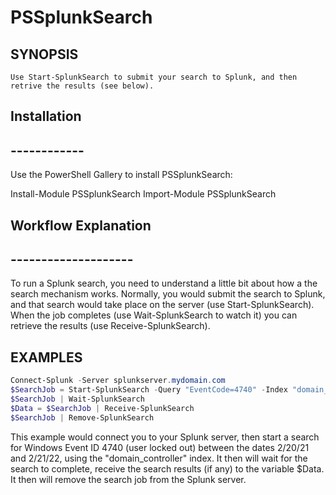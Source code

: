 # PSSplunkSearch

## SYNOPSIS
	Use Start-SplunkSearch to submit your search to Splunk, and then retrive the results (see below).

## Installation
## ------------
Use the PowerShell Gallery to install PSSplunkSearch:

Install-Module PSSplunkSearch
Import-Module PSSplunkSearch


## Workflow Explanation
## --------------------
To run a Splunk search, you need to understand a little bit about how a the search mechanism works. Normally,
you would submit the search to Splunk, and that search would take place on the server (use Start-SplunkSearch).
When the job completes (use Wait-SplunkSearch to watch it) you can retrieve the results (use Receive-SplunkSearch).


## EXAMPLES
```powershell
Connect-Splunk -Server splunkserver.mydomain.com
$SearchJob = Start-SplunkSearch -Query "EventCode=4740" -Index "domain_controller" -Start "2/20/21" -End "2/21/22"
$SearchJob | Wait-SplunkSearch
$Data = $SearchJob | Receive-SplunkSearch
$SearchJob | Remove-SplunkSearch
```

This example would connect you to your Splunk server, then start a search for Windows Event ID 4740 (user locked out)
between the dates 2/20/21 and 2/21/22, using the "domain_controller" index.  It then will wait for the search to
complete, receive the search results (if any) to the variable $Data.  It then will remove the search job from the
Splunk server.
